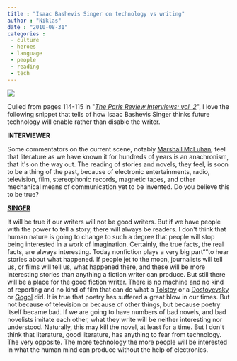 ```yaml
---
title : "Isaac Bashevis Singer on technology vs writing"
author : "Niklas"
date : "2010-08-31"
categories : 
 - culture
 - heroes
 - language
 - people
 - reading
 - tech
---
```


[![](http://blog.syracuse.com/shelflife/2008/07/singer.jpg)](http://blog.syracuse.com/shelflife/2008/07/singer.jpg)

Culled from pages 114-115 in "_[The Paris Review Interviews: vol. 2](http://www.goodreads.com/book/show/2101665.The_Paris_Review_Interviews)_", I love the following snippet that tells of how Isaac Bashevis Singer thinks future technology will enable rather than disable the writer.

**INTERVIEWER**

Some commentators on the current scene, notably [Marshall McLuhan](http://en.wikipedia.org/wiki/Marshall%20McLuhan), feel that literature as we have known it for hundreds of years is an anachronism, that it's on the way out. The reading of stories and novels, they feel, is soon to be a thing of the past, because of electronic entertainments, radio, television, film, stereophonic records, magnetic tapes, and other mechanical means of communication yet to be invented. Do you believe this to be true?

**[SINGER](http://en.wikipedia.org/wiki/Isaac%20Bashevis%20Singer)**

It will be true if our writers will not be good writers. But if we have people with the power to tell a story, there will always be readers. I don't think that human nature is going to change to such a degree that people will stop being interested in a work of imagination. Certainly, the true facts, the real facts, are always interesting. Today nonfiction plays a very big part“”to hear stories about what happened. If people jet to the moon, journalists will tell us, or films will tell us, what happened there, and these will be more interesting stories than anything a fiction writer can produce. But still there will be a place for the good fiction writer. There is no machine and no kind of reporting and no kind of film that can do what a [Tolstoy](http://en.wikipedia.org/wiki/Leo%20Tolstoy) or a [Dostoyevsky](http://en.wikipedia.org/wiki/Fyodor%20Dostoyevsky) or [Gogol](http://en.wikipedia.org/wiki/Nikolai%20Gogol) did. It is true that poetry has suffered a great blow in our times. But not because of television or because of other things, but because poetry itself became bad. If we are going to have numbers of bad novels, and bad novelists imitate each other, what they write will be neither interesting nor understood. Naturally, this may kill the novel, at least for a time. But I don't think that literature, good literature, has anything to fear from technology. The very opposite. The more technology the more people will be interested in what the human mind can produce without the help of electronics.
